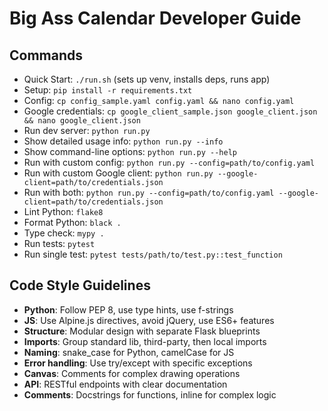 # Big Ass Calendar Developer Guide

## Commands
- Quick Start: `./run.sh` (sets up venv, installs deps, runs app)
- Setup: `pip install -r requirements.txt`
- Config: `cp config_sample.yaml config.yaml && nano config.yaml`
- Google credentials: `cp google_client_sample.json google_client.json && nano google_client.json`
- Run dev server: `python run.py`
- Show detailed usage info: `python run.py --info`
- Show command-line options: `python run.py --help`
- Run with custom config: `python run.py --config=path/to/config.yaml`
- Run with custom Google client: `python run.py --google-client=path/to/credentials.json`
- Run with both: `python run.py --config=path/to/config.yaml --google-client=path/to/credentials.json`
- Lint Python: `flake8`
- Format Python: `black .`
- Type check: `mypy .`
- Run tests: `pytest`
- Run single test: `pytest tests/path/to/test.py::test_function`

## Code Style Guidelines
- **Python**: Follow PEP 8, use type hints, use f-strings
- **JS**: Use Alpine.js directives, avoid jQuery, use ES6+ features
- **Structure**: Modular design with separate Flask blueprints
- **Imports**: Group standard lib, third-party, then local imports
- **Naming**: snake_case for Python, camelCase for JS
- **Error handling**: Use try/except with specific exceptions
- **Canvas**: Comments for complex drawing operations
- **API**: RESTful endpoints with clear documentation
- **Comments**: Docstrings for functions, inline for complex logic
